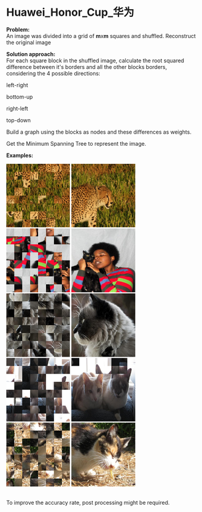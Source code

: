 # Huawei_Honor_Cup_华为

<b>Problem:</b>
<br>
An image was divided into a grid of <b>m</b>x<b>m</b> squares and shuffled. Reconstruct the original image

<b>Solution approach:</b>
<br>
For each square block in the shuffled image, calculate the root squared difference between it's
borders and all the other blocks borders, considering the 4 possible directions:

<p>left-right</p>
<p>bottom-up</p>
<p>right-left</p>
<p>top-down</p>

<p>Build a graph using the blocks as nodes and these differences as weights.</p>

<p>Get the Minimum Spanning Tree to represent the image.</p>

<b>Examples:</b>

<div>
  <img src="img/6_shuffled.png" width="33.4%">
  <img src="img/6_reconstructed.jpeg" width="33.4%">
</div>

<div>
  <img src="img/10_shuffled.png" width="33.4%">
  <img src="img/10_reconstructed.jpeg" width="33.4%">
</div>

<div>
  <img src="img/5_shuffled.png" width="33.4%">
  <img src="img/5_reconstructed.jpeg" width="33.4%">
</div>

<div>
  <img src="img/1_shuffled.png" width="33.4%">
  <img src="img/1_reconstructed.jpeg" width="33.4%">
</div>

<div>
  <img src="img/8_shuffled.png" width="33.4%">
  <img src="img/8_reconstructed.jpeg" width="33.4%">
</div>

<br>

<p>To improve the accuracy rate, post processing might be required.</p>
